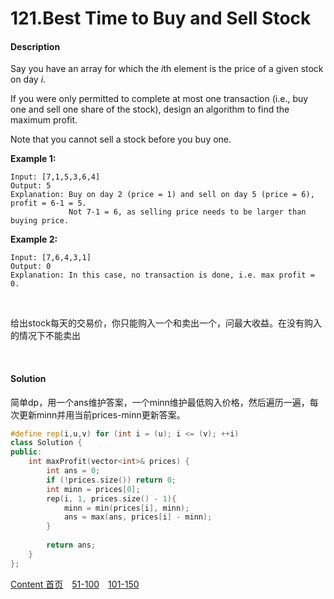 # 121.Best Time to Buy and Sell Stock

#### Description

Say you have an array for which the *i*th element is the price of a given stock on day *i*.

If you were only permitted to complete at most one transaction (i.e., buy one and sell one share of the stock), design an algorithm to find the maximum profit.

Note that you cannot sell a stock before you buy one.

**Example 1:**

```
Input: [7,1,5,3,6,4]
Output: 5
Explanation: Buy on day 2 (price = 1) and sell on day 5 (price = 6), profit = 6-1 = 5.
             Not 7-1 = 6, as selling price needs to be larger than buying price.

```

**Example 2:**

```
Input: [7,6,4,3,1]
Output: 0
Explanation: In this case, no transaction is done, i.e. max profit = 0.
```

<br>

给出stock每天的交易价，你只能购入一个和卖出一个，问最大收益。在没有购入的情况下不能卖出

<br>



#### Solution

简单dp，用一个ans维护答案，一个minn维护最低购入价格，然后遍历一遍，每次更新minn并用当前prices-minn更新答案。


```c++
#define rep(i,u,v) for (int i = (u); i <= (v); ++i)
class Solution {
public:
    int maxProfit(vector<int>& prices) {
        int ans = 0;
        if (!prices.size()) return 0;
        int minn = prices[0];
        rep(i, 1, prices.size() - 1){
            minn = min(prices[i], minn);
            ans = max(ans, prices[i] - minn);
        }
        
        return ans;
    }
};
```



[Content   首页](../README.md)&emsp;[51-100](../51-100.md)&emsp;[101-150](../101-150.md)

